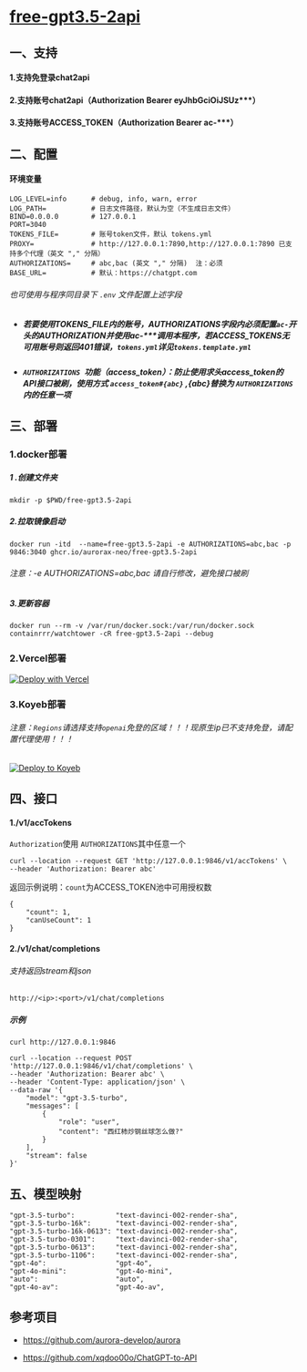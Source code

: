 # [free-gpt3.5-2api](https://github.com/aurorax-neo/free-gpt3.5-2api)



## 一、支持

#### 1.支持免登录chat2api

#### 2.支持账号chat2api（Authorization Bearer eyJhbGciOiJSUz***）

#### 3.支持账号ACCESS_TOKEN（Authorization Bearer ac-***）

## 二、配置

#### 环境变量

```
LOG_LEVEL=info    	# debug, info, warn, error
LOG_PATH=         	# 日志文件路径，默认为空（不生成日志文件）
BIND=0.0.0.0      	# 127.0.0.1
PORT=3040
TOKENS_FILE=      	# 账号token文件，默认 tokens.yml
PROXY=            	# http://127.0.0.1:7890,http://127.0.0.1:7890 已支持多个代理（英文 "," 分隔）
AUTHORIZATIONS=   	# abc,bac (英文 "," 分隔)  注：必须
BASE_URL=         	# 默认：https://chatgpt.com
```

###### 也可使用与程序同目录下 `.env` 文件配置上述字段

- ##### 若要使用TOKENS_FILE内的账号，AUTHORIZATIONS字段内必须配置`ac-`开头的AUTHORIZATION并使用ac-***调用本程序，若ACCESS_TOKENS无可用账号则返回401错误，`tokens.yml`详见`tokens.template.yml`

- ##### `AUTHORIZATIONS `功能（access_token）：防止使用求头access_token的API接口被刷，使用方式 `access_token#{abc}` ,{abc}替换为 `AUTHORIZATIONS` 内的任意一项

## 三、部署

### 1.docker部署

##### 1 .创建文件夹

```
mkdir -p $PWD/free-gpt3.5-2api
```

##### 2.拉取镜像启动

```
docker run -itd  --name=free-gpt3.5-2api -e AUTHORIZATIONS=abc,bac -p 9846:3040 ghcr.io/aurorax-neo/free-gpt3.5-2api
```

###### 注意：-e AUTHORIZATIONS=abc,bac 请自行修改，避免接口被刷

##### 3.更新容器

```
docker run --rm -v /var/run/docker.sock:/var/run/docker.sock containrrr/watchtower -cR free-gpt3.5-2api --debug
```

### 2.Vercel部署

[![Deploy with Vercel](https://vercel.com/button)](https://vercel.com/new/clone?repository-url=https://github.com/aurorax-neo/free-gpt3.5-2api&project-name=free-gpt3.5-2api&repository-name=free-gpt3.5-2api)

### 3.Koyeb部署

###### 注意：`Regions`请选择支持`openai`免登的区域！！！现原生ip已不支持免登，请配置代理使用！！！

[![Deploy to Koyeb](https://www.koyeb.com/static/images/deploy/button.svg)](https://app.koyeb.com/deploy?type=docker&name=free-gpt3-5-2api&region=par&ports=3040;http;/&image=ghcr.io/aurorax-neo/free-gpt3.5-2api)

## 四、接口

#### 1./v1/accTokens

`Authorization`使用 `AUTHORIZATIONS`其中任意一个

```
curl --location --request GET 'http://127.0.0.1:9846/v1/accTokens' \
--header 'Authorization: Bearer abc'
```

返回示例说明：`count`为ACCESS_TOKEN池中可用授权数

```
{
    "count": 1,
    "canUseCount": 1
}
```

#### 2./v1/chat/completions

###### 支持返回stream和json

```
http://<ip>:<port>/v1/chat/completions
```

##### 示例

```
curl http://127.0.0.1:9846
```

```
curl --location --request POST 'http://127.0.0.1:9846/v1/chat/completions' \
--header 'Authorization: Bearer abc' \
--header 'Content-Type: application/json' \
--data-raw '{
    "model": "gpt-3.5-turbo",
    "messages": [
        {
            "role": "user",
            "content": "西红柿炒钢丝球怎么做?"
        }
    ],
    "stream": false
}'
```

## 五、模型映射

```
"gpt-3.5-turbo":          "text-davinci-002-render-sha",
"gpt-3.5-turbo-16k":      "text-davinci-002-render-sha",
"gpt-3.5-turbo-16k-0613": "text-davinci-002-render-sha",
"gpt-3.5-turbo-0301":     "text-davinci-002-render-sha",
"gpt-3.5-turbo-0613":     "text-davinci-002-render-sha",
"gpt-3.5-turbo-1106":     "text-davinci-002-render-sha",
"gpt-4o":                 "gpt-4o",
"gpt-4o-mini":            "gpt-4o-mini",
"auto":                   "auto",
"gpt-4o-av":              "gpt-4o-av",
```

## 参考项目

- https://github.com/aurora-develop/aurora

- https://github.com/xqdoo00o/ChatGPT-to-API
